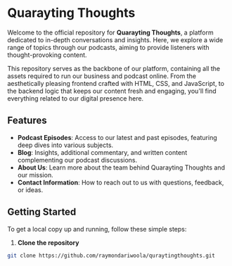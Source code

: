 # Quarayting Thoughts

Welcome to the official repository for **Quarayting Thoughts**, a platform dedicated to in-depth conversations and insights. Here, we explore a wide range of topics through our podcasts, aiming to provide listeners with thought-provoking content.

This repository serves as the backbone of our platform, containing all the assets required to run our business and podcast online. From the aesthetically pleasing frontend crafted with HTML, CSS, and JavaScript, to the backend logic that keeps our content fresh and engaging, you'll find everything related to our digital presence here.

## Features

- **Podcast Episodes**: Access to our latest and past episodes, featuring deep dives into various subjects.
- **Blog**: Insights, additional commentary, and written content complementing our podcast discussions.
- **About Us**: Learn more about the team behind Quarayting Thoughts and our mission.
- **Contact Information**: How to reach out to us with questions, feedback, or ideas.

## Getting Started

To get a local copy up and running, follow these simple steps:

1. **Clone the repository**

```bash
git clone https://github.com/raymondariwoola/quraytingthoughts.git
